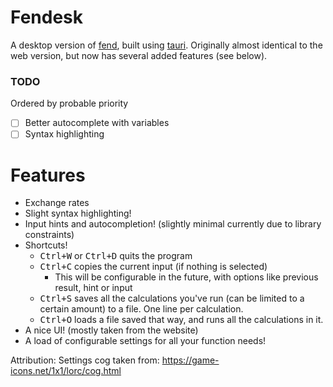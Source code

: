 # Fendesk
A desktop version of [fend](https://printfn.github.io/fend/), built using [tauri](https://tauri.app).
Originally almost identical to the web version, but now has several added features (see below).

### TODO
Ordered by probable priority
- [ ] Better autocomplete with variables
- [ ] Syntax highlighting

# Features
- Exchange rates
- Slight syntax highlighting!
- Input hints and autocompletion! (slightly minimal currently due to library constraints)
- Shortcuts!
  - <kbd>Ctrl+W</kbd> or <kbd>Ctrl+D</kbd> quits the program
  - <kbd>Ctrl+C</kbd> copies the current input (if nothing is selected)
    - This will be configurable in the future, with options like previous result, hint or input
  - <kbd>Ctrl+S</kbd> saves all the calculations you've run (can be limited to a certain amount) to a file. One line per calculation.
  - <kbd>Ctrl+O</kbd> loads a file saved that way, and runs all the calculations in it.
- A nice UI! (mostly taken from the website)
- A load of configurable settings for all your function needs!

Attribution: Settings cog taken from: https://game-icons.net/1x1/lorc/cog.html